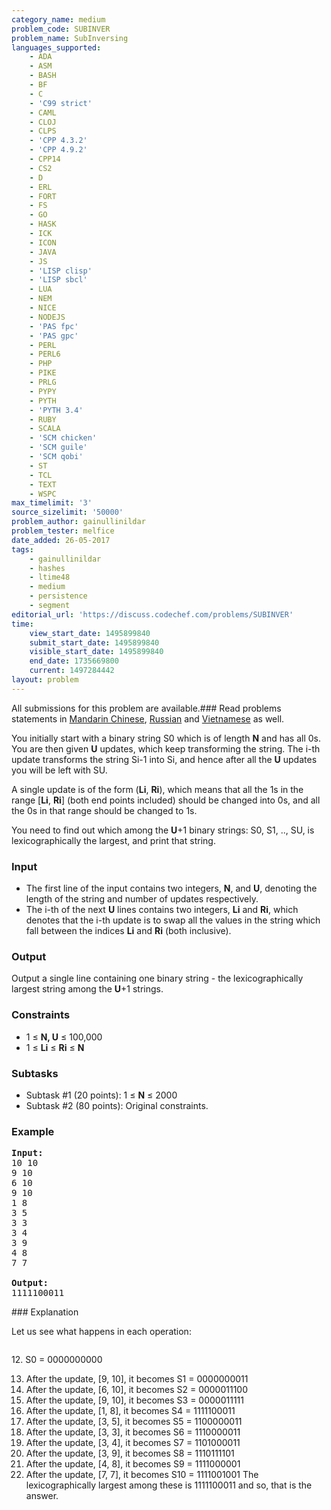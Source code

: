 ```yaml
---
category_name: medium
problem_code: SUBINVER
problem_name: SubInversing
languages_supported:
    - ADA
    - ASM
    - BASH
    - BF
    - C
    - 'C99 strict'
    - CAML
    - CLOJ
    - CLPS
    - 'CPP 4.3.2'
    - 'CPP 4.9.2'
    - CPP14
    - CS2
    - D
    - ERL
    - FORT
    - FS
    - GO
    - HASK
    - ICK
    - ICON
    - JAVA
    - JS
    - 'LISP clisp'
    - 'LISP sbcl'
    - LUA
    - NEM
    - NICE
    - NODEJS
    - 'PAS fpc'
    - 'PAS gpc'
    - PERL
    - PERL6
    - PHP
    - PIKE
    - PRLG
    - PYPY
    - PYTH
    - 'PYTH 3.4'
    - RUBY
    - SCALA
    - 'SCM chicken'
    - 'SCM guile'
    - 'SCM qobi'
    - ST
    - TCL
    - TEXT
    - WSPC
max_timelimit: '3'
source_sizelimit: '50000'
problem_author: gainullinildar
problem_tester: melfice
date_added: 26-05-2017
tags:
    - gainullinildar
    - hashes
    - ltime48
    - medium
    - persistence
    - segment
editorial_url: 'https://discuss.codechef.com/problems/SUBINVER'
time:
    view_start_date: 1495899840
    submit_start_date: 1495899840
    visible_start_date: 1495899840
    end_date: 1735669800
    current: 1497284442
layout: problem
---
```

All submissions for this problem are available.###  Read problems statements in [Mandarin Chinese](http://www.codechef.com/download/translated/LTIME48/mandarin/SUBINVER.pdf), [Russian](http://www.codechef.com/download/translated/LTIME48/russian/SUBINVER.pdf) and [Vietnamese](http://www.codechef.com/download/translated/LTIME48/vietnamese/SUBINVER.pdf) as well.

You initially start with a binary string S0 which is of length **N** and has all 0s. You are then given **U** updates, which keep transforming the string. The i-th update transforms the string Si-1 into Si, and hence after all the **U** updates you will be left with SU.

A single update is of the form (**Li**, **Ri**), which means that all the 1s in the range \[**Li**, **Ri**\] (both end points included) should be changed into 0s, and all the 0s in that range should be changed to 1s.

You need to find out which among the **U**+1 binary strings: S0, S1, .., SU, is lexicographically the largest, and print that string.

### Input

- The first line of the input contains two integers, **N**, and **U**, denoting the length of the string and number of updates respectively.
- The i-th of the next **U** lines contains two integers, **Li** and **Ri**, which denotes that the i-th update is to swap all the values in the string which fall between the indices **Li** and **Ri** (both inclusive).
### Output

Output a single line containing one binary string - the lexicographically largest string among the **U**+1 strings.

### Constraints

- 1 ≤ **N, U** ≤ 100,000
- 1 ≤  **Li**  ≤  **Ri**  ≤ **N**

### Subtasks

- Subtask #1 (20 points): 1 ≤ **N** ≤ 2000
- Subtask #2 (80 points): Original constraints.

### Example

 
<pre><b>Input:</b>
10 10
9 10
6 10
9 10
1 8
3 5
3 3
3 4
3 9
4 8
7 7

<b>Output:</b>
1111100011
</pre>### Explanation

Let us see what happens in each operation:

<pre>
</pre>12. S0 = 0000000000
13. After the update, \[9, 10\], it becomes S1 = 0000000011
14. After the update, \[6, 10\], it becomes S2 = 0000011100
15. After the update, \[9, 10\], it becomes S3 = 0000011111
16. After the update, \[1, 8\], it becomes S4 = 1111100011
17. After the update, \[3, 5\], it becomes S5 = 1100000011
18. After the update, \[3, 3\], it becomes S6 = 1110000011
19. After the update, \[3, 4\], it becomes S7 = 1101000011
20. After the update, \[3, 9\], it becomes S8 = 1110111101
21. After the update, \[4, 8\], it becomes S9 = 1111000001
22. After the update, \[7, 7\], it becomes S10 = 1111001001
The lexicographically largest among these is 1111100011 and so, that is the answer.
